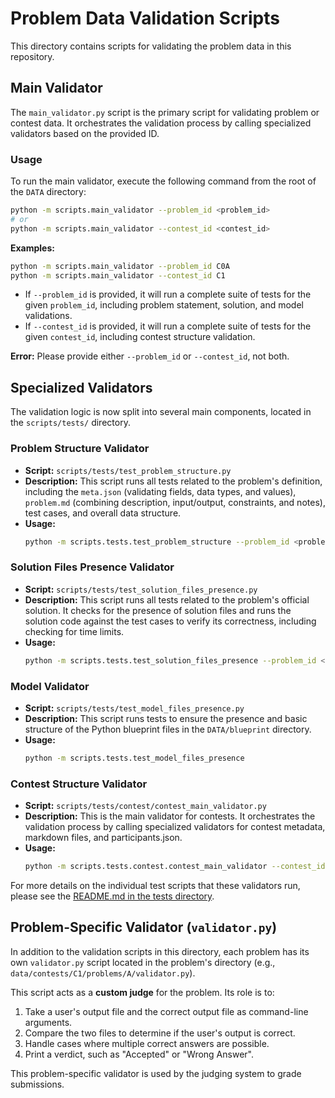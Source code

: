 # Problem Data Validation Scripts

This directory contains scripts for validating the problem data in this repository.

## Main Validator

The `main_validator.py` script is the primary script for validating problem or contest data. It orchestrates the validation process by calling specialized validators based on the provided ID.

### Usage

To run the main validator, execute the following command from the root of the `DATA` directory:

```bash
python -m scripts.main_validator --problem_id <problem_id>
# or
python -m scripts.main_validator --contest_id <contest_id>
```

**Examples:**

```bash
python -m scripts.main_validator --problem_id C0A
python -m scripts.main_validator --contest_id C1
```

-   If `--problem_id` is provided, it will run a complete suite of tests for the given `problem_id`, including problem statement, solution, and model validations.
-   If `--contest_id` is provided, it will run a complete suite of tests for the given `contest_id`, including contest structure validation.

**Error:** Please provide either `--problem_id` or `--contest_id`, not both.

## Specialized Validators

The validation logic is now split into several main components, located in the `scripts/tests/` directory.

### Problem Structure Validator

-   **Script:** `scripts/tests/test_problem_structure.py`
-   **Description:** This script runs all tests related to the problem's definition, including the `meta.json` (validating fields, data types, and values), `problem.md` (combining description, input/output, constraints, and notes), test cases, and overall data structure.
-   **Usage:**
    ```bash
    python -m scripts.tests.test_problem_structure --problem_id <problem_id>
    ```

### Solution Files Presence Validator

-   **Script:** `scripts/tests/test_solution_files_presence.py`
-   **Description:** This script runs all tests related to the problem's official solution. It checks for the presence of solution files and runs the solution code against the test cases to verify its correctness, including checking for time limits.
-   **Usage:**
    ```bash
    python -m scripts.tests.test_solution_files_presence --problem_id <problem_id>
    ```

### Model Validator

-   **Script:** `scripts/tests/test_model_files_presence.py`
-   **Description:** This script runs tests to ensure the presence and basic structure of the Python blueprint files in the `DATA/blueprint` directory.
-   **Usage:**
    ```bash
    python -m scripts.tests.test_model_files_presence
    ```

### Contest Structure Validator

-   **Script:** `scripts/tests/contest/contest_main_validator.py`
-   **Description:** This is the main validator for contests. It orchestrates the validation process by calling specialized validators for contest metadata, markdown files, and participants.json.
-   **Usage:**
    ```bash
    python -m scripts.tests.contest.contest_main_validator --contest_id <contest_id>
    ```

For more details on the individual test scripts that these validators run, please see the [README.md in the tests directory](./tests/README.md).

## Problem-Specific Validator (`validator.py`)

In addition to the validation scripts in this directory, each problem has its own `validator.py` script located in the problem's directory (e.g., `data/contests/C1/problems/A/validator.py`).

This script acts as a **custom judge** for the problem. Its role is to:

1.  Take a user's output file and the correct output file as command-line arguments.
2.  Compare the two files to determine if the user's output is correct.
3.  Handle cases where multiple correct answers are possible.
4.  Print a verdict, such as "Accepted" or "Wrong Answer".

This problem-specific validator is used by the judging system to grade submissions.